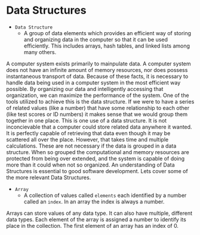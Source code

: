 # Data Structures

* `Data Structure`
    - A group of data elements which provides an efficient way of storing
and organizing data in the computer so that it can be used efficiently. This includes arrays, hash tables,
and linked lists among many others.

A computer system exists primarily to mainpulate data. A computer system does not have an infinite amount of memory resources,
nor does possess instantaneous transport of data. Because of these facts, it is necessary to handle data being used in a
computer system in the most efficient way possible. By organizing our data and intelligently accessing that organization,
we can maximize the performance of the system. One of the tools utilized
to achieve this is the data structure. If we were to have a series of related values (like a number)
that have some relationship to each other (like test scores or ID numbers) it makes sense that we would group them
together in one place.
This is one use of a data structure. It is not inconcievable that a computer could store related data anywhere it wanted.
It is perfectly capable of retrieving that data even though it may be scattered all over the place. However, that takes time
and multiple calculations. These are not necessary if the data is grouped in a data structure. When so grouped the
computational and memory resources are protected from being over extended, and the system is capable of doing
more than it could when not so organized. An understanding of Data Structures is essential to good software development.
Lets cover some of the more relevant Data Structures.

* `Array`
    - A collection of values called `elements` each identified by a number called an `index`. 
    In an array the index is always a number.

Arrays can store values of any data type. It can also have multiple, different data types.
Each element of the array is assigned a number to identify its place in the collection. 
The first element of an array has an index of 0. 